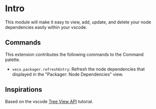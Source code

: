 # Intro

This module will make it easy to view, add, update, and delete your node dependencies easily within your vscode.

## Commands

This extension contributes the following commands to the Command palette.

- `veco.packager.refreshEntry`: Refresh the node dependencies that displayed in the "Packager: Node Dependencies" view.

## Inspirations

Based on the vscode [Tree View API](https://code.visualstudio.com/api/extension-guides/tree-view) tutorial.